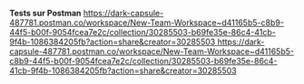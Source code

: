 **Tests sur Postman**
[https://dark-capsule-487781.postman.co/workspace/New-Team-Workspace~d41165b5-c8b9-44f5-b00f-9054fcea7e2c/collection/30285503-b69fe35e-86c4-41cb-9f4b-1086384205fb?action=share&creator=30285503
](https://dark-capsule-487781.postman.co/workspace/New-Team-Workspace~d41165b5-c8b9-44f5-b00f-9054fcea7e2c/collection/30285503-b69fe35e-86c4-41cb-9f4b-1086384205fb?action=share&creator=30285503)https://dark-capsule-487781.postman.co/workspace/New-Team-Workspace~d41165b5-c8b9-44f5-b00f-9054fcea7e2c/collection/30285503-b69fe35e-86c4-41cb-9f4b-1086384205fb?action=share&creator=30285503
